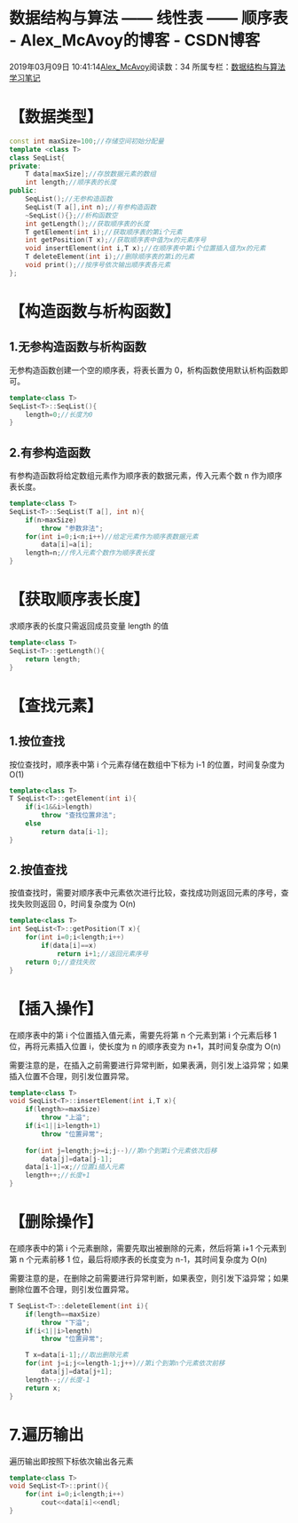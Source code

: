 # 数据结构与算法 —— 线性表 —— 顺序表 - Alex_McAvoy的博客 - CSDN博客





2019年03月09日 10:41:14[Alex_McAvoy](https://me.csdn.net/u011815404)阅读数：34
所属专栏：[数据结构与算法学习笔记](https://blog.csdn.net/column/details/34684.html)









# 【数据类型】

```cpp
const int maxSize=100;//存储空间初始分配量
template <class T>
class SeqList{
private:
    T data[maxSize];//存放数据元素的数组
    int length;//顺序表的长度
public:
    SeqList();//无参构造函数
    SeqList(T a[],int n);//有参构造函数
    ~SeqList(){};//析构函数空
    int getLength();//获取顺序表的长度
    T getElement(int i);//获取顺序表的第i个元素
    int getPosition(T x);//获取顺序表中值为x的元素序号
    void insertElement(int i,T x);//在顺序表中第i个位置插入值为x的元素
    T deleteElement(int i);//删除顺序表的第i的元素
    void print();//按序号依次输出顺序表各元素
};
```

# 【构造函数与析构函数】

## 1.无参构造函数与析构函数

无参构造函数创建一个空的顺序表，将表长置为 0，析构函数使用默认析构函数即可。

```cpp
template<class T> 
SeqList<T>::SeqList(){
    length=0;//长度为0
}
```

## 2.有参构造函数

有参构造函数将给定数组元素作为顺序表的数据元素，传入元素个数 n 作为顺序表长度。

```cpp
template<class T> 
SeqList<T>::SeqList(T a[], int n){
    if(n>maxSize) 
        throw "参数非法";
    for(int i=0;i<n;i++)//给定元素作为顺序表数据元素
        data[i]=a[i];
    length=n;//传入元素个数作为顺序表长度
}
```

# 【获取顺序表长度】

求顺序表的长度只需返回成员变量 length 的值

```cpp
template<class T>
SeqList<T>::getLength(){
    return length;
}
```

# 【查找元素】

## 1.按位查找

按位查找时，顺序表中第 i 个元素存储在数组中下标为 i-1 的位置，时间复杂度为 O(1)

```cpp
template<class T>
T SeqList<T>::getElement(int i){
    if(i<1&&i>length)
        throw "查找位置非法";
    else
        return data[i-1];
}
```

## 2.按值查找

按值查找时，需要对顺序表中元素依次进行比较，查找成功则返回元素的序号，查找失败则返回 0，时间复杂度为 O(n)

```cpp
template<class T>
int SeqList<T>::getPosition(T x){
    for(int i=0;i<length;i++)
        if(data[i]==x)
            return i+1;//返回元素序号
    return 0;//查找失败
}
```

# 【插入操作】

在顺序表中的第 i 个位置插入值元素，需要先将第 n 个元素到第 i 个元素后移 1 位，再将元素插入位置 i，使长度为 n 的顺序表变为 n+1，其时间复杂度为 O(n)

需要注意的是，在插入之前需要进行异常判断，如果表满，则引发上溢异常；如果插入位置不合理，则引发位置异常。

```cpp
template<class T>
void SeqList<T>::insertElement(int i,T x){
    if(length>=maxSize)
        throw "上溢";
    if(i<1||i>length+1)
        throw "位置异常";
    
    for(int j=length;j>=i;j--)//第n个到第i个元素依次后移
        data[j]=data[j-1];
    data[i-1]=x;//位置i插入元素
    length++;//长度+1
}
```

# 【删除操作】

在顺序表中的第 i 个元素删除，需要先取出被删除的元素，然后将第 i+1 个元素到第 n 个元素前移 1 位，最后将顺序表的长度变为 n-1，其时间复杂度为 O(n)

需要注意的是，在删除之前需要进行异常判断，如果表空，则引发下溢异常；如果删除位置不合理，则引发位置异常。

```cpp
T SeqList<T>::deleteElement(int i){
    if(length==maxSize)
        throw "下溢";
    if(i<1||i>length)
        throw "位置异常";

    T x=data[i-1];//取出删除元素
    for(int j=i;j<=length-1;j++)//第i个到第n个元素依次前移
        data[j]=data[j+1];
    length--;//长度-1
    return x;
}
```

# 7.遍历输出

遍历输出即按照下标依次输出各元素

```cpp
template<class T>
void SeqList<T>::print(){
    for(int i=0;i<length;i++)
        cout<<data[i]<<endl;
}
```



